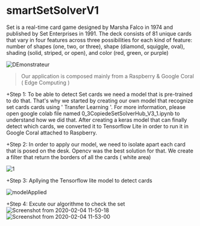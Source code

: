 # smartSetSolverV1


Set is a real-time card game designed by Marsha Falco in 1974 and published by Set Enterprises in 1991. The deck consists of 81 unique cards that vary in four features across three possibilities for each kind of feature: number of shapes (one, two, or three), shape (diamond, squiggle, oval), shading (solid, striped, or open), and color (red, green, or purple)

![DEmonstrateur](https://user-images.githubusercontent.com/40724965/75486834-90b1b100-59ad-11ea-80a9-bfb38634d217.png)

> Our application is composed mainly from a Raspberry & Google Coral ( Edge Computing )



+Step 1: To be able to detect Set cards we need a model that is pre-trained to do that. That's why we started by creating our own model that recognize set cards cards using ' Transfer Learning '. For more information, please open google colab file named 0_3CopiedeSetSolverHub_V3_1.ipynb to understand how we did that.
After creating a keras model that can finally detect which cards, we converted it to Tensorflow Lite in order to run it in Google Coral attached to Raspberry.


+Step 2: In order to apply our model, we need to isolate apart each card that is posed on the desk. Opencv was the best solution for that. We create a filter that return the borders of all the cards ( white area)

![1](https://user-images.githubusercontent.com/40724965/73926958-d3adc680-48d0-11ea-84ea-961741b2cbe2.png)

+Step 3: Apllying the Tensorflow lite model to detect cards

![modelApplied](https://user-images.githubusercontent.com/40724965/75487078-0ae23580-59ae-11ea-89d3-fce3ae96cdeb.png)


+Step 4: Excute our algorithme to check the set
![Screenshot from 2020-02-04 11-50-18](https://user-images.githubusercontent.com/40724965/73927107-0fe12700-48d1-11ea-9d35-a2ea39f89f5b.png)
![Screenshot from 2020-02-04 11-53-00](https://user-images.githubusercontent.com/40724965/73927110-11125400-48d1-11ea-8626-662f65a25d42.png)


